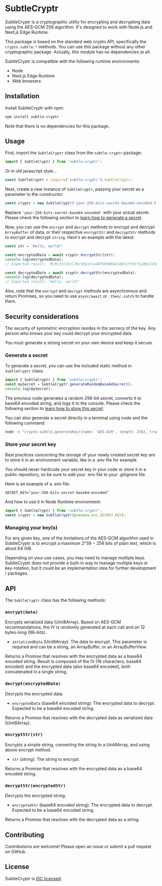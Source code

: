 # SubtleCryptr

SubtleCryptr is a cryptographic utility for encrypting and decrypting data using the AES-GCM 256 algorithm. It's designed to work with Node.js and Next.js Edge Runtime.

This package is based on the standard web crypto API, specifically the `crypto.subtle.*` methods. You can use this package without any other cryptographic package. Actually, this module has no dependencies at all.

SubtleCryptr is compatible with the following runtime environments:
- Node
- Next.js Edge Runtime
- Web browsers

## Installation

Install SubtleCryptr with npm:

```bash
npm install subtle-cryptr
```

Note that there is no dependencies for this package.

## Usage

First, import the `SubtleCryptr` class from the `subtle-cryptr` package:

```javascript
import { SubtleCryptr } from 'subtle-cryptr';
```

Or in old javascript style...

```javascript
const SubtleCryptr = require('subtle-cryptr').SubtleCryptr;
```

Next, create a new instance of `SubtleCryptr`, passing your secret as a parameter to the constructor:

```javascript
const cryptr = new SubtleCryptr('your-256-bits-secret-base64-encoded');
```

Replace `'your-256-bits-secret-base64-encoded'` with your actual secret. Please check the following section to [learn how to generate a secret](#generate-a-secret).

Now, you can use the `encrypt` and `decrypt` methods to encrypt and decrypt `ArrayBuffer` of data, or their respective `encryptStr` and `decryptStr` methods to encrypt and decrypt `string`. Here's an example with the latest:

```javascript
const str = "Hello, world!"

const encryptedData = await cryptr.encryptStr(str);
console.log(encryptedData); 
// Expected result: 'Mj9c5tc3Inl7bctDyst+o4DFGHtWKbCnAmSifYXtfsyMpelVsNwPq1M='

const decryptedData = await cryptr.decryptStr(encryptedData);
console.log(decryptedData); 
// Expected result: 'Hello, world!'
```

Also, note that the `encrypt` and `decrypt` methods are asynchronous and return Promises, so you need to use `async/await` or `.then/.catch` to handle them.

## Security considerations

The security of symmetric encryption resides in the secrecy of the key. Any person who knows your key could decrypt your encrypted data.

You must generate a strong secret on your own device and keep it secure. 

### Generate a secret

To generate a secret, you can use the included static method in `SubtleCryptr` class:

```javascript
import { SubtleCryptr } from 'subtle-cryptr';
const mySecret = SubtleCryptr.generateRandomBase64Secret();
console.log(mySecret);
```

The previous code generates a random 256-bit secret, converts it to base64 encoded string, and logs it to the console. Please check the following section to [learn how to store this secret](#store-your-secret-key).

You can also generate a secret directly in a terminal using node and the following command:

```bash
node -e "crypto.subtle.generateKey({name: 'AES-GCM', length: 256}, true, ['encrypt', 'decrypt']).then(v => crypto.subtle.exportKey('raw', v)).then(v => console.log(Buffer.from(v).toString('base64')))";
```

### Store your secret key

Best practices concerning the storage of your newly created secret key are to store it in an environment variable, like in a .env file for example. 

You should never hardcode your secret key in your code or store it in a public repository, so be sure to add your .env file to your .gitignore file.

Here is an example of a .env file:

```
SECRET_KEY="your-256-bits-secret-base64-encoded"
```

And how to use it in Node Runtime environment:

```javascript
import { SubtleCryptr } from 'subtle-cryptr';
const cryptr = new SubtleCryptr(process.env.SECRET_KEY);
```

### Managing your key(s)

For any given key, one of the limitations of the AES-GCM algorithm used in SubtleCryptr is to encrypt a maximum 2^39 − 256 bits of plain text, which is about 64 GiB. 

Depending on your use cases, you may need to manage multiple keys. SubtleCryptr does not provide a built-in way to manage multiple keys or key-rotation, but it could be an implementation idea for further development / packages.

## API

The `SubtleCryptr` class has the following methods:

### `encrypt(data)`

Encrypts serialized data (Uint8Array). Based on AES-GCM recommandations, the IV is randomly generated at each call and on 12 bytes-long (96-bits). 

- `serializedData` (Uint8Array): The data to encrypt. This parameter is required and can be a string, an ArrayBuffer, or an ArrayBufferView.

Returns a Promise that resolves with the encrypted data as a base64 encoded string. Result is composed of the IV (16 characters, base64 encoded) and the encrypted data (also base64 encoded), both concatenated in a single string.

### `decrypt(encryptedData)`

Decrypts the encrypted data.

- `encryptedData` (base64 encoded string): The encrypted data to decrypt. Expected to be a base64 encoded string.

Returns a Promise that resolves with the decrypted data as serialized data (Uint8Array).

### `encryptStr(str)`

Encrypts a simple string, converting the string to a Uint8Array, and using above encrypt method.

- `str` (string): The string to encrypt.

Returns a Promise that resolves with the encrypted data as a base64 encoded string. 

### `decryptStr(encryptedStr)`

Decrypts the encrypted string.

- `encryptedStr` (base64 encoded string): The encrypted data to decrypt. Expected to be a base64 encoded string.

Returns a Promise that resolves with the decrypted data as a string.

## Contributing

Contributions are welcome! Please open an issue or submit a pull request on GitHub.

## License

SubtleCryptr is [ISC licensed](./LICENSE).